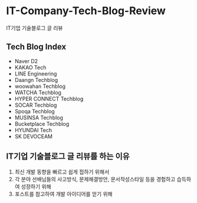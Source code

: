 # IT-Company-Tech-Blog-Review
IT기업 기술블로그 글 리뷰

## Tech Blog Index
- Naver D2
- KAKAO Tech
- LINE Engineering
- Daangn Techblog
- woowahan Techblog
- WATCHA Techblog
- HYPER CONNECT Techblog
- SOCAR Techblog
- Spoqa Techblog
- MUSINSA Techblog
- Bucketplace Techblog
- HYUNDAI Tech
- SK DEVOCEAM 

## IT기업 기술블로그 글 리뷰를 하는 이유
1. 최신 개발 동향을 빠르고 쉽게 접하기 위해서
2. 각 분야 선배님들의 사고방식, 문제해결방안, 문서작성스타일 등을 경험하고 습득하여 성장하기 위해
3. 포스트를 참고하여 개발 아이디어를 얻기 위해